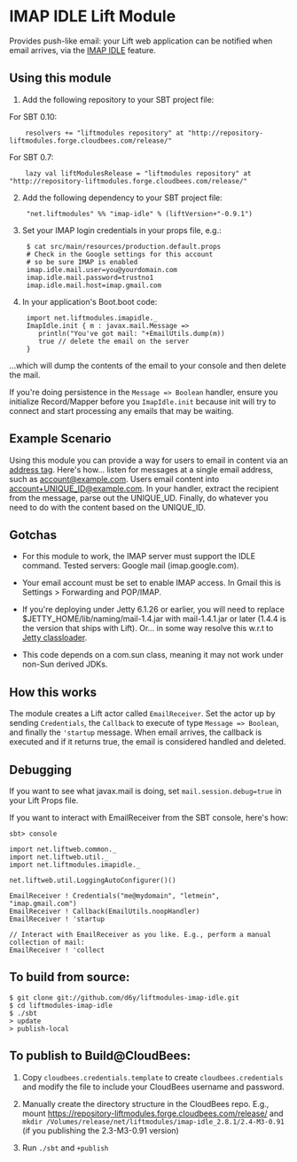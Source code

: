 # IMAP IDLE Lift Module

Provides push-like email: your Lift web application can be notified when email arrives, via the [IMAP IDLE](http://en.wikipedia.org/wiki/IMAP_IDLE) feature.

## Using this module

1. Add the following repository to your SBT project file:

  For SBT 0.10:

        resolvers += "liftmodules repository" at "http://repository-liftmodules.forge.cloudbees.com/release/"

  For SBT 0.7:

        lazy val liftModulesRelease = "liftmodules repository" at "http://repository-liftmodules.forge.cloudbees.com/release/"

2. Add the following dependency to your SBT project file:

        "net.liftmodules" %% "imap-idle" % (liftVersion+"-0.9.1")

3. Set your IMAP login credentials in your props file, e.g.:

        $ cat src/main/resources/production.default.props
        # Check in the Google settings for this account
        # so be sure IMAP is enabled 
        imap.idle.mail.user=you@yourdomain.com
        imap.idle.mail.password=trustno1
        imap.idle.mail.host=imap.gmail.com

4. In your application's Boot.boot code:
    
        import net.liftmodules.imapidle._
        ImapIdle.init { m : javax.mail.Message => 
           println("You've got mail: "+EmailUtils.dump(m))
           true // delete the email on the server
        }

...which will dump the contents of the email to your console and then delete the mail.

If you're doing persistence in the `Message => Boolean` handler, ensure you initialize Record/Mapper before you `ImapIdle.init` because init will try to connect and start processing any emails that may be waiting. 

## Example Scenario

Using this module you can provide a way for users to email in content via an [address tag](http://en.wikipedia.org/wiki/Email_address#Address_tags).  Here's how... listen for messages at a single email address, such as account@example.com. Users email content into account+UNIQUE_ID@example.com.  In your handler, extract the recipient from the message, parse out the UNIQUE_UD. Finally, do whatever you need to do with the content based on the UNIQUE_ID.  

## Gotchas

 * For this module to work, the IMAP server must support the IDLE command.  Tested servers: Google mail (imap.google.com).

 * Your email account must be set to enable IMAP access.  In Gmail this is Settings > Forwarding and POP/IMAP.

 * If you're deploying under Jetty 6.1.26 or earlier, you will need to replace $JETTY_HOME/lib/naming/mail-1.4.jar with mail-1.4.1.jar or later (1.4.4 is the version that ships with Lift). Or... in some way resolve this w.r.t to [Jetty classloader](http://docs.codehaus.org/display/JETTY/Classloading).

 * This code depends on a com.sun class, meaning it may not work under non-Sun derived JDKs.


## How this works

The module creates a Lift actor called `EmailReceiver`.  Set the actor up by sending `Credentials`, the `Callback` to execute of type `Message => Boolean`, and finally the `'startup` message.   When email arrives, the callback is executed and if it returns true, the email is considered handled and deleted. 

## Debugging

If you want to see what javax.mail is doing, set `mail.session.debug=true` in your Lift Props file.

If you want to interact with EmailReceiver from the SBT console, here's how:

	sbt> console

	import net.liftweb.common._
	import net.liftweb.util._
	import net.liftmodules.imapidle._

	net.liftweb.util.LoggingAutoConfigurer()()

	EmailReceiver ! Credentials("me@mydomain", "letmein", "imap.gmail.com")
	EmailReceiver ! Callback(EmailUtils.noopHandler)
	EmailReceiver ! 'startup    
	                                 
	// Interact with EmailReceiver as you like. E.g., perform a manual collection of mail:
	EmailReceiver ! 'collect


## To build from source:

    $ git clone git://github.com/d6y/liftmodules-imap-idle.git
    $ cd liftmodules-imap-idle
    $ ./sbt
    > update
    > publish-local

## To publish to Build@CloudBees:

1. Copy `cloudbees.credentials.template` to create `cloudbees.credentials` and modify the file to include your CloudBees username and password.

2. Manually create the directory structure in the CloudBees repo.  E.g., mount https://repository-liftmodules.forge.cloudbees.com/release/ and `mkdir /Volumes/release/net/liftmodules/imap-idle_2.8.1/2.4-M3-0.91` (if you publishing the 2.3-M3-0.91 version)

3. Run `./sbt` and `+publish`


